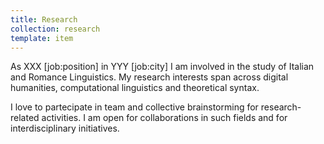 ```yaml
---
title: Research
collection: research
template: item
---
```



As XXX [job:position] in YYY [job:city] I am involved in the study of Italian and Romance Linguistics. My research interests span across digital humanities, computational linguistics and theoretical syntax. 

I love to partecipate in team and collective brainstorming for research-related activities. I am open for collaborations in such fields and for interdisciplinary initiatives.

    

